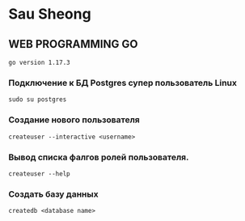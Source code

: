 # Sau Sheong

## WEB PROGRAMMING GO

`go version 1.17.3`

### Подключение к БД Postgres супер пользователь Linux

`sudo su postgres`

### Создание нового пользователя

`createuser --interactive <username>`

### Вывод списка фалгов ролей пользователя.

`createuser --help`

### Создать базу данных

`createdb <database name>`
